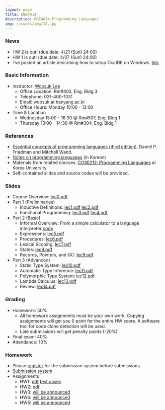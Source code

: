 ```yaml
---
layout: page
title: ENE4014
description: ENE4014 Programming Languages
img: /assets/img/12.jpg
---
```


### News
* HW 2 is out! (due date: 4/21 (Sun) 24:00)
* HW 1 is out! (due date: 4/07 (Sun) 24:00)
* I've posted an article describing how to setup OcaIDE on Windows. [link](https://docs.google.com/document/d/1_DfzuYeNPzwKPklNnwzg_Aq-_MDIXSxY-e-6OYadWyc/edit?usp=sharing)

### Basic Information
* Instructor: [Woosuk Lee](http://psl.hanynag.ac.kr)
  * Office Location: Rm#403, Eng. Bldg 3 
  * Telephone: 031-400-1031 
  * Email: woosuk at hanyang.ac.kr 
  * Office Hours: Monday 10:00 - 12:00 
* Time & Location
  * Wednesday 15:00 - 16:30 @ Rm#507, Eng. Bldg 1
  * Thursday 13:00 - 14:30 @ Rm#304, Eng. Bldg 1

### References
* [Essential concepts of programming languages (third edition)](http://www.amazon.com/gp/product/0262062798?ie=UTF8&tag=ucmbread-20&linkCode=as2&camp=1789&creative=9325&creativeASIN=0262062798). Daniel P. Friedman and Mitchell Wand.
* [Notes on programming languages](http://prl.korea.ac.kr/~pronto/home/courses/cose212/2018/pl-book-draft.pdf) (in Korean)
* Materials from related courses: [COSE212: Programming Languages](http://prl.korea.ac.kr/~pronto/home/courses/cose212/2018/) at Korea University
* Self-contained slides and source codes will be provided.

### Slides
* Course Overview: [lec0.pdf](http://psl.hanyang.ac.kr/~wslee/courses/ene4014/lec0.pdf)
* Part 1 (Preliminaries)
  * Inductive Definitions: [lec1.pdf](http://psl.hanyang.ac.kr/~wslee/courses/ene4014/lec1.pdf)  [lec2.pdf](http://psl.hanyang.ac.kr/~wslee/courses/ene4014/lec2.pdf)
  * Functional Programming: [lec3.pdf](http://psl.hanyang.ac.kr/~wslee/courses/ene4014/lec3.pdf)  [lec4.pdf](http://psl.hanyang.ac.kr/~wslee/courses/ene4014/lec4.pdf)
* Part 2 (Basic)
  * Informal Overview: From a simple calculator to a language interpreter [code](http://psl.hanyang.ac.kr/~wslee/courses/ene4014/mini_interpreter.zip)
  * Expressions: [lec5.pdf](http://psl.hanyang.ac.kr/~wslee/courses/ene4014/lec5.pdf)
  * Procedures: [lec6.pdf](http://psl.hanyang.ac.kr/~wslee/courses/ene4014/lec6.pdf)
  * Lexical Scoping: [lec7.pdf](http://psl.hanyang.ac.kr/~wslee/courses/ene4014/lec7.pdf)
  * States: [lec8.pdf](http://psl.hanyang.ac.kr/~wslee/courses/ene4014/lec8.pdf)
  * Records, Pointers, and GC: [lec9.pdf](http://psl.hanyang.ac.kr/~wslee/courses/ene4014/lec9.pdf)
* Part 3 (Advanced)
  * Static Type System: [lec10.pdf](http://psl.hanyang.ac.kr/~wslee/courses/ene4014/lec10.pdf)
  * Automatic Type Inference: [lec11.pdf](http://psl.hanyang.ac.kr/~wslee/courses/ene4014/lec11.pdf)
  * Polymorphic Type System: [lec12.pdf](http://psl.hanyang.ac.kr/~wslee/courses/ene4014/lec12.pdf)
  * Lambda Calculus: [lec13.pdf](http://psl.hanyang.ac.kr/~wslee/courses/ene4014/lec13.pdf)
  * Review: [lec14.pdf](http://psl.hanyang.ac.kr/~wslee/courses/ene4014/lec14.pdf)

### Grading
* Homework: 50%
  * All homework assignments must be your own work. Copying assignments will get you 0 point for the entire HW score. A software tool for code clone detection will be used. 
  * Late submissions will get penalty points (-20%)
* Final exam: 40% 
* Attendance: 10% 


### Homework
* Please [register](http://psl.hanyang.ac.kr/ene4014/index.pl?action=regin) for the submission system before submissions.
* [Submission system](http://psl.hanyang.ac.kr/ene4014/)
* Assignments 
  * HW1: [pdf](http://psl.hanyang.ac.kr/~wslee/courses/ene4014/hw1.pdf) [test cases](http://psl.hanyang.ac.kr/~wslee/courses/ene4014/hw1test.zip)
  * HW2: [pdf](http://psl.hanyang.ac.kr/~wslee/courses/ene4014/hw2.pdf)
  * HW3: [will be announced]()
  * HW4: [will be announced]()
  * HW5: [will be announced]()

